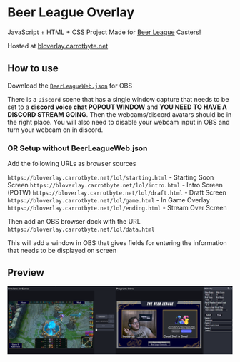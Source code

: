 # Beer League Overlay
JavaScript + HTML + CSS Project Made for [Beer League](https://www.beerleaguelegends.org/home) Casters!

Hosted at [bloverlay.carrotbyte.net](https://bloverlay.carrotbyte.net)

## How to use

Download the [`BeerLeagueWeb.json`](BeerLeagueWeb.json) for OBS

There is a `Discord` scene that has a single window capture that needs to be set to a **discord voice chat POPOUT WINDOW** and **YOU NEED TO HAVE A DISCORD STREAM GOING**. Then the webcams/discord avatars should be in the right place. You will also need to disable your webcam input in OBS and turn your webcam on in discord. 

### OR Setup without BeerLeagueWeb.json

Add the following URLs as browser sources

`https://bloverlay.carrotbyte.net/lol/starting.html` - Starting Soon Screen
`https://bloverlay.carrotbyte.net/lol/intro.html` - Intro Screen (POTW)
`https://bloverlay.carrotbyte.net/lol/draft.html` - Draft Screen
`https://bloverlay.carrotbyte.net/lol/game.html` - In Game Overlay
`https://bloverlay.carrotbyte.net/lol/ending.html` - Stream Over Screen

Then add an OBS browser dock with the URL `https://bloverlay.carrotbyte.net/lol/data.html`

This will add a window in OBS that gives fields for entering the information that needs to be displayed on screen

## Preview
![Beer League Web Preview](BeerLeagueWeb.png)